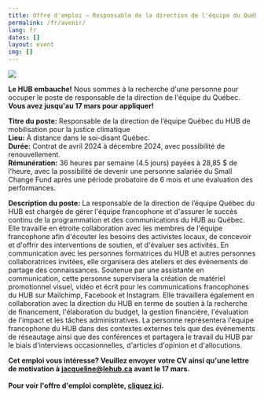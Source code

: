 ```yaml
---
title: Offre d'emploi – Responsable de la direction de l'équipe du Québec
permalink: /fr/avenir/
lang: fr
dates: []
layout: event
img: []
---
```

![](/media/offre_d_emploi_2_.png)

<!--StartFragment-->

**Le HUB embauche!** Nous sommes à la recherche d'une personne pour occuper le poste de responsable de la direction de l'équipe du Québec. **Vous avez jusqu'au 17 mars pour appliquer!** 

**Titre du poste:** Responsable de la direction de l’équipe Québec du HUB de mobilisation pour la justice climatique\
**Lieu:** À distance dans le soi-disant Québec.\
**Durée:** Contrat de avril 2024 à décembre 2024, avec possibilité de renouvellement.\
**Rémunération:** 36 heures par semaine (4.5 jours) payées à 28,85 $ de l'heure, avec la possibilité de devenir une personne salariée du Small Change Fund après une période probatoire de 6 mois et une évaluation des performances. 

**Description du poste:** La responsable de la direction de l’équipe Québec du HUB est chargée de gérer l'équipe francophone et d'assurer le succès continu de la programmation et des communications du HUB au Québec. Elle travaille en étroite collaboration avec les membres de l'équipe francophone afin d'écouter les besoins des activistes locaux, de concevoir et d'offrir des interventions de soutien, et d'évaluer ses activités. En communication avec les personnes formatrices du HUB et autres personnes collaboratrices invitées, elle organisera des ateliers et des événements de partage des connaissances. Soutenue par une assistante en communication, cette personne supervisera la création de matériel promotionnel visuel, vidéo et écrit pour les communications francophones du HUB sur Mailchimp, Facebook et Instagram. Elle travaillera également en collaboration avec la direction du HUB en terme de soutien à la recherche de financement, l'élaboration du budget, la gestion financière, l'évaluation de l'impact et les tâches administratives. La personne représentera l'équipe francophone du HUB dans des contextes externes tels que des événements de réseautage ainsi que des conférences et partagera le travail du HUB par le biais d'interviews occasionnelles, d'articles d'opinion et d'allocutions. 

**Cet emploi vous intéresse? Veuillez envoyer votre CV ainsi qu'une lettre de motivation à jacqueline@lehub.ca avant le 17 mars.**\
\
**P﻿our voir l'offre d'emploi complète, [cliquez ici](https://drive.google.com/file/d/1pOLyag_0RMyQD69aaaGQRx5sl9gRE_nd/view?usp=sharing).**

<!--EndFragment-->